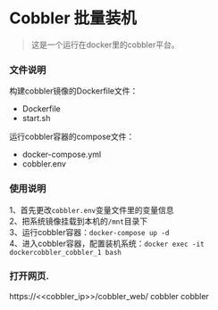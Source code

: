 # Cobbler 批量装机

> 这是一个运行在docker里的cobbler平台。

### 文件说明

构建cobbler镜像的Dockerfile文件：

- Dockerfile
- start.sh

运行cobbler容器的compose文件：

- docker-compose.yml
- cobbler.env

### 使用说明

1、首先更改`cobbler.env`变量文件里的变量信息  
2、把系统镜像挂载到本机的`/mnt`目录下  
3、运行cobbler容器：`docker-compose up -d`  
4、进入cobbler容器，配置装机系统：`docker exec -it dockercobbler_cobbler_1 bash`  

### 打开网页.
https://<<cobbler_ip>>/cobbler_web/
cobbler
cobbler
